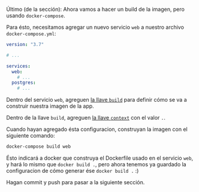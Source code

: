 Último (de la sección): Ahora vamos a hacer un build de la imagen, pero usando
`docker-compose`.

Para ésto, necesitamos agregar un nuevo servicio `web` a nuestro archivo
`docker-compose.yml`:

```yaml
version: "3.7"

# ...

services:
  web:
    # ...
  postgres:
    # ...
```

Dentro del servicio `web`, agreguen [la llave `build`](https://docs.docker.com/compose/compose-file/#build)
para definir cómo se va a construir nuestra imagen de la app.

Dentro de la llave `build`, agreguen [la llave `context`](https://docs.docker.com/compose/compose-file/#context)
con el valor `.`.

Cuando hayan agregado ésta configuracion, construyan la imagen con el siguiente
comando:

```bash
docker-compose build web
```

Ésto indicará a docker que construya el Dockerfile usado en el servicio `web`,
y hará lo mismo que `docker build .`, pero ahora tenemos ya guardado la
configuracion de cómo generar ése `docker build .` :)

Hagan commit y push para pasar a la siguiente sección.